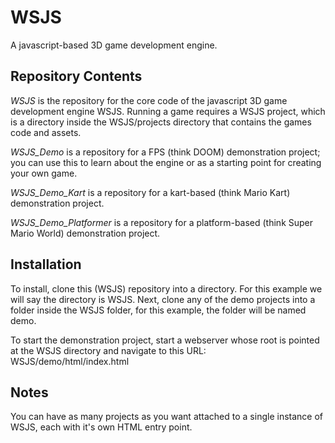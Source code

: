 # WSJS

A javascript-based 3D game development engine.

## Repository Contents

*WSJS* is the repository for the core code of the javascript 3D game development engine WSJS.  Running
a game requires a WSJS project, which is a directory inside the WSJS/projects directory that contains the
games code and assets.

*WSJS_Demo* is a repository for a FPS (think DOOM) demonstration project; you can use this to learn about the engine or
as a starting point for creating your own game.

*WSJS_Demo_Kart* is a repository for a kart-based (think Mario Kart) demonstration project.

*WSJS_Demo_Platformer* is a repository for a platform-based (think Super Mario World) demonstration project.

## Installation

To install, clone this (WSJS) repository into a directory.  For this example we will say the directory is WSJS.
Next, clone any of the demo projects into a folder inside the WSJS folder, for this example, the folder
will be named demo.

To start the demonstration project, start a webserver whose root is pointed at the WSJS directory
and navigate to this URL: WSJS/demo/html/index.html

## Notes

You can have as many projects as you want attached to a single instance of WSJS, each with it's own HTML
entry point.
